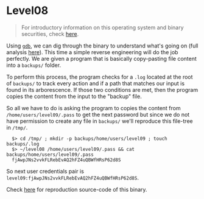 # Level08

> For introductory information on this operating system and binary securities, check [here](./analysis.md).

Using [`gdb`](https://linux.die.net/man/1/gdb), we can dig through the binary to understand what's going on (full analysis [here](./gdb.md)). This time a simple reverse engineering will do the job perfectly. We are given a program that is basically copy-pasting file content into a `backups/` folder.

To perform this process, the program checks for a `.log` located at the root of `backups/` to track every action and if a path that matches our input is found in its arborescence. If those two conditions are met, then the program copies the content from the input to the "backup" file.

So all we have to do is asking the program to copies the content from `/home/users/level09/.pass` to get the next password but since we do not have permission to create any file in `backups/` we'll reproduce this file-tree in `/tmp/`.


```shell
  $> cd /tmp/ ; mkdir -p backups/home/users/level09 ; touch backups/.log
  $> ~/level08 /home/users/level09/.pass && cat backups/home/users/level09/.pass 
  fjAwpJNs2vvkFLRebEvAQ2hFZ4uQBWfHRsP62d8S
```

So next user credentials pair is `level09:fjAwpJNs2vvkFLRebEvAQ2hFZ4uQBWfHRsP62d8S`.

Check [here](../source.c) for reproduction source-code of this binary.